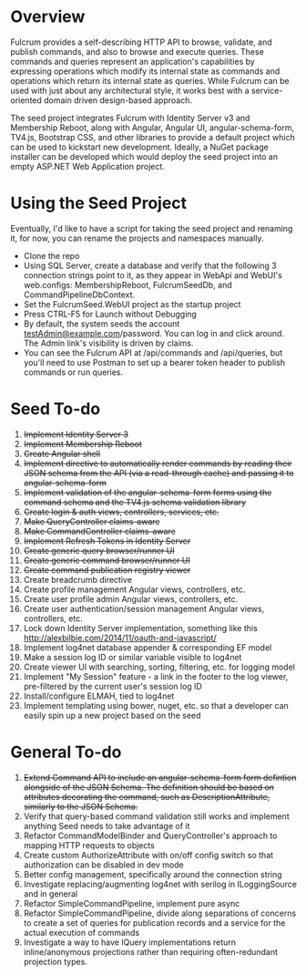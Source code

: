 Overview
======

Fulcrum provides a self-describing HTTP API to browse, validate, and publish commands, and also to browse and execute queries. These commands and queries represent an application's capabilities by expressing operations which modify its internal state as commands and operations which return its internal state as queries. While Fulcrum can be used with just about any architectural style, it works best with a service-oriented domain driven design-based approach. 

The seed project integrates Fulcrum with Identity Server v3 and Membership Reboot, along with Angular, Angular UI, angular-schema-form, TV4.js, Bootstrap CSS, and other libraries to provide a default project which can be used to kickstart new development. Ideally, a NuGet package installer can be developed which would deploy the seed project into an empty ASP.NET Web Application project.

Using the Seed Project
=======

Eventually, I'd like to have a script for taking the seed project and renaming it, for now, you can rename the projects and namespaces manually.

* Clone the repo
* Using SQL Server, create a database and verify that the following 3 connection strings point to it, as they appear in WebApi and WebUI's web.configs: MembershipReboot, FulcrumSeedDb, and CommandPipelineDbContext.
* Set the FulcrumSeed.WebUI project as the startup project
* Press CTRL-F5 for Launch without Debugging
* By default, the system seeds the account testAdmin@example.com/password. You can log in and click around. The Admin link's visibility is driven by claims.
* You can see the Fulcrum API at /api/commands and /api/queries, but you'll need to use Postman to set up a bearer token header to publish commands or run queries.

Seed To-do
=========
1. ~~Implement Identity Server 3~~
1. ~~Implement Membership Reboot~~
1. ~~Create Angular shell~~
1. ~~Implement directive to automatically render commands by reading their JSON schema from the API (via a read-through cache) and passing it to angular-schema-form~~
1. ~~Implement validation of the angular-schema-form forms using the command schema and the TV4.js schema validation library~~
1. ~~Create login & auth views, controllers, services, etc.~~
1. ~~Make QueryController claims-aware~~
1. ~~Make CommandController claims-aware~~
1. ~~Implement Refresh Tokens in Identity Server~~
1. ~~Create generic query browser/runner UI~~
1. ~~Create generic command browser/runner UI~~
1. ~~Create command publication registry viewer~~
1. Create breadcrumb directive
1. Create profile management Angular views, controllers, etc. 
1. Create user profile admin Angular views, controllers, etc. 
1. Create user authentication/session management Angular views, controllers, etc. 
1. Lock down Identity Server implementation, something like this http://alexbilbie.com/2014/11/oauth-and-javascript/
1. Implement log4net database appender & corresponding EF model 
1. Make a session log ID or similar variable visible to log4net 
1. Create viewer UI with searching, sorting, filtering, etc. for logging model
1. Implement "My Session" feature - a link in the footer to the log viewer, pre-filtered by the current user's session log ID 
1. Install/configure ELMAH, tied to log4net 
1. Implement templating using bower, nuget, etc. so that a developer can easily spin up a new project based on the seed

General To-do
=======
1. ~~Extend Command API to include an angular-schema-form form defintion alongside of the JSON Schema. The definition should be based on attributes decorating the command, such as DescriptionAttribute, similarly to the JSON Schema.~~
1. Verify that query-based command validation still works and implement anything Seed needs to take advantage of it
1. Refactor CommandModelBinder and QueryController's approach to mapping HTTP requests to objects
1. Create custom AuthorizeAttribute with on/off config switch so that authorization can be disabled in dev mode
1. Better config management, specifically around the connection string
1. Investigate replacing/augmenting log4net with serilog in ILoggingSource and in general
1. Refactor SimpleCommandPipeline, implement pure async
1. Refactor SimpleCommandPipeline, divide along separations of concerns to create a set of queries for publication records and a service for the actual execution of commands
1. Investigate a way to have IQuery implementations return inline/anonymous projections rather than requiring often-redundant projection types.
